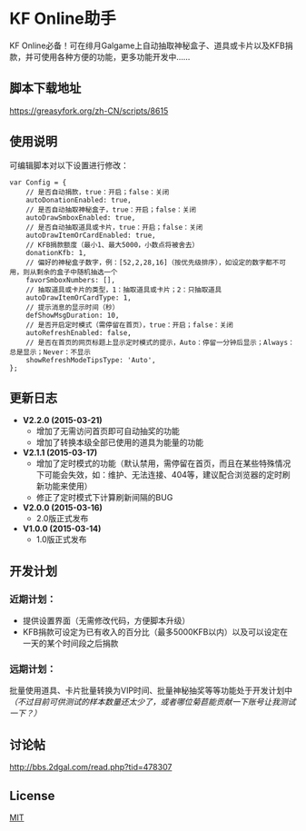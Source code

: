 ﻿# KF Online助手
KF Online必备！可在绯月Galgame上自动抽取神秘盒子、道具或卡片以及KFB捐款，并可使用各种方便的功能，更多功能开发中……

## 脚本下载地址
https://greasyfork.org/zh-CN/scripts/8615

## 使用说明
可编辑脚本对以下设置进行修改：

    var Config = {
        // 是否自动捐款，true：开启；false：关闭
        autoDonationEnabled: true,
        // 是否自动抽取神秘盒子，true：开启；false：关闭
        autoDrawSmboxEnabled: true,
        // 是否自动抽取道具或卡片，true：开启；false：关闭
        autoDrawItemOrCardEnabled: true,
        // KFB捐款额度（最小1、最大5000，小数点将被舍去）
        donationKfb: 1,
        // 偏好的神秘盒子数字，例：[52,2,28,16]（按优先级排序），如设定的数字都不可用，则从剩余的盒子中随机抽选一个
        favorSmboxNumbers: [],
        // 抽取道具或卡片的类型，1：抽取道具或卡片；2：只抽取道具
        autoDrawItemOrCardType: 1,
        // 提示消息的显示时间（秒）
        defShowMsgDuration: 10,
        // 是否开启定时模式（需停留在首页），true：开启；false：关闭
        autoRefreshEnabled: false,
        // 是否在首页的网页标题上显示定时模式的提示，Auto：停留一分钟后显示；Always：总是显示；Never：不显示
        showRefreshModeTipsType: 'Auto',
    };

## 更新日志
* __V2.2.0 (2015-03-21)__
  * 增加了无需访问首页即可自动抽奖的功能
  * 增加了转换本级全部已使用的道具为能量的功能
* __V2.1.1 (2015-03-17)__
  * 增加了定时模式的功能（默认禁用，需停留在首页，而且在某些特殊情况下可能会失效，如：维护、无法连接、404等，建议配合浏览器的定时刷新功能来使用）
  * 修正了定时模式下计算刷新间隔的BUG
* __V2.0.0 (2015-03-16)__
  * 2.0版正式发布
* __V1.0.0 (2015-03-14)__
  * 1.0版正式发布

## 开发计划
### 近期计划：
* 提供设置界面（无需修改代码，方便脚本升级）
* KFB捐款可设定为已有收入的百分比（最多5000KFB以内）以及可以设定在一天的某个时间段之后捐款

### 远期计划：
  批量使用道具、卡片批量转换为VIP时间、批量神秘抽奖等等功能处于开发计划中  
  _（不过目前可供测试的样本数量还太少了，或者哪位菊苣能贡献一下账号让我测试一下？）_

## 讨论帖
http://bbs.2dgal.com/read.php?tid=478307

## License
[MIT](http://opensource.org/licenses/MIT)
